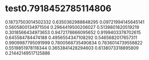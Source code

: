 # test0.7918452785114806
0.18737503014502332
0.6350362988848295
0.09721994145645141
0.5605800134971504
0.2964419500206027
0.5139801820519219
0.3018566434973653
0.9472178666095652
0.9199403378702615
0.645584784474188
0.4956554347108292
0.5465682017657311
0.9909987795091999
0.7800568735490834
0.7836014739558822
0.5519851978118344
0.3653841428294603
0.6138073318895809
0.21442149517125886
